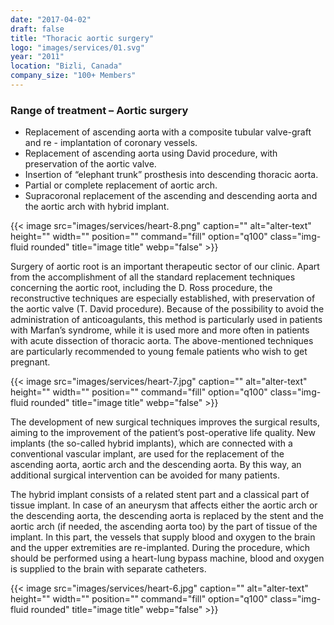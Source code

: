 ```yaml
---
date: "2017-04-02"
draft: false
title: "Thoracic aortic surgery"
logo: "images/services/01.svg"
year: "2011"
location: "Bizli, Canada"
company_size: "100+ Members"
---
```


### Range of treatment – Aortic surgery

- Replacement of ascending aorta with a composite tubular valve-graft and re -
  implantation of coronary vessels.
- Replacement of ascending aorta using David procedure, with preservation of the
  aortic valve.
- Insertion of “elephant trunk” prosthesis into descending thoracic aorta.
- Partial or complete replacement of aortic arch.
- Supracoronal replacement of the ascending and descending aorta and the aortic
  arch with hybrid implant.

{{< image src="images/services/heart-8.png" caption="" alt="alter-text" height="" width="" position="" command="fill" option="q100" class="img-fluid rounded" title="image title" webp="false" >}}

Surgery of aortic root is an important therapeutic sector of our clinic. Apart
from the accomplishment of all the standard replacement techniques concerning
the aortic root, including the D. Ross procedure, the reconstructive techniques
are especially established, with preservation of the aortic valve (T. David
procedure). Because of the possibility to avoid the administration of
anticoagulants, this method is particularly used in patients with Marfan’s
syndrome, while it is used more and more often in patients with acute dissection
of thoracic aorta. The above-mentioned techniques are particularly recommended
to young female patients who wish to get pregnant.

{{< image src="images/services/heart-7.jpg" caption="" alt="alter-text" height="" width="" position="" command="fill" option="q100" class="img-fluid rounded" title="image title" webp="false" >}}

The development of new surgical techniques improves the surgical results, aiming
to the improvement of the patient’s post-operative life quality. New implants
(the so-called hybrid implants), which are connected with a conventional
vascular implant, are used for the replacement of the ascending aorta, aortic
arch and the descending aorta. By this way, an additional surgical intervention
can be avoided for many patients.

The hybrid implant consists of a related stent part and a classical part of
tissue implant. In case of an aneurysm that affects either the aortic arch or
the descending aorta, the descending aorta is replaced by the stent and the
aortic arch (if needed, the ascending aorta too) by the part of tissue of the
implant. In this part, the vessels that supply blood and oxygen to the brain and
the upper extremities are re-implanted. During the procedure, which should be
performed using a heart-lung bypass machine, blood and oxygen is supplied to the
brain with separate catheters.

{{< image src="images/services/heart-6.jpg" caption="" alt="alter-text" height="" width="" position="" command="fill" option="q100" class="img-fluid rounded" title="image title" webp="false" >}}
